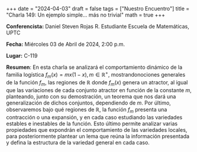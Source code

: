 +++
date  = "2024-04-03"
draft = false
tags  = ["Nuestro Encuentro"]
title = "Charla 149: Un ejemplo simple... más no trivial"
math  = true
+++

**Conferencista:** Daniel Steven Rojas R. Estudiante Escuela de Matemáticas, UPTC

**Fecha:** Miércoles 03 de Abril de 2024, 2:00 p.m.

**Lugar:** C-119

**Resumen**: En esta charla se analizará el comportamiento dinámico de la familia logística $f_m(x) =mx(1-x),\, m\in\mathbb{R}^+$, mostrandonociones generales de la función $f_m$, las regiones de $\mathbb{R}$ donde $f_m(x)$ genera un atractor, al igual que las variaciones de cada conjunto atractor en función de la constante $m$, planteando, junto con su demostración, un teorema que nos dará una generalización de dichos conjuntos, dependiendo de $m$. Por último, observaremos bajo qué regiones de $\mathbb{R}$, la función $f_m$ presenta una contracción o una expansión, y en cada caso estudiando las variedades estables e inestables de la función. Esto último permite analizar varias propiedades que expondrán el comportamiento de las variedades locales, para posteriormente plantear un lema que reúna la información presentada y defina la estructura de la variedad general en cada caso.

